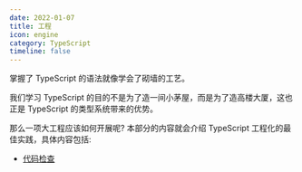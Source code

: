 ```yaml
---
date: 2022-01-07
title: 工程
icon: engine
category: TypeScript
timeline: false
---
```


掌握了 TypeScript 的语法就像学会了砌墙的工艺。

我们学习 TypeScript 的目的不是为了造一间小茅屋，而是为了造高楼大厦，这也正是 TypeScript 的类型系统带来的优势。

那么一项大工程应该如何开展呢? 本部分的内容就会介绍 TypeScript 工程化的最佳实践，具体内容包括:

- [代码检查](lint.md)
